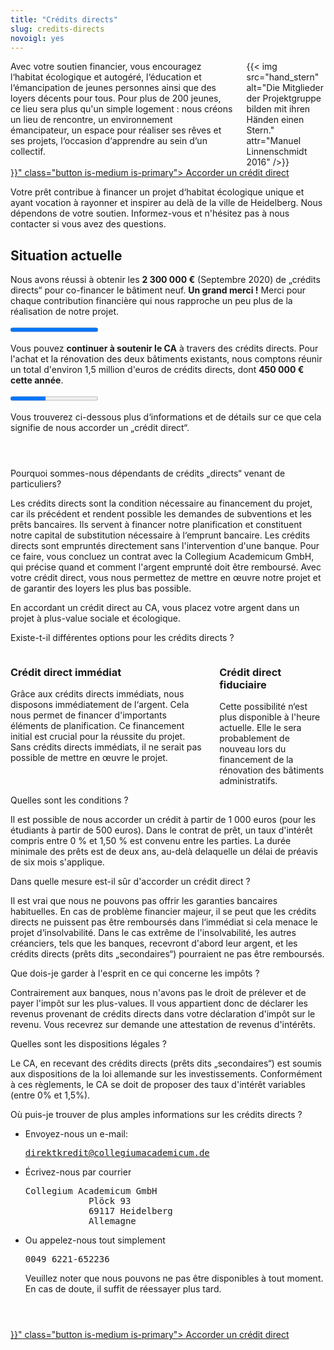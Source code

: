 ```yaml
---
title: "Crédits directs"
slug: credits-directs
novoigl: yes
---
```


<div class="columns">
  <div class="column">
    Avec votre soutien financier, vous encouragez l‘habitat écologique et autogéré, l‘éducation et l‘émancipation de jeunes personnes ainsi que des loyers décents pour tous. Pour plus de 200 jeunes, ce lieu sera plus qu'un simple logement : nous créons un lieu de rencontre, un environnement émancipateur, un espace pour réaliser ses rêves et ses projets, l‘occasion d‘apprendre au sein d‘un collectif.
  </div>
  <div class="column">
    {{< img src="hand_stern" alt="Die Mitglieder der Projektgruppe bilden mit ihren Händen einen Stern." attr="Manuel Linnenschmidt 2016" />}}
  </div>
</div>

<div class="buttons is-centered">
    <a href="{{< relref "/pages/unterstuetzen/direktkredit-geben" >}}" class="button is-medium is-primary">
        <span class="icon">
            <i class="icon-heart"></i>
        </span>
        <span>Accorder un crédit direct</span>
    </a>
</div>

Votre prêt contribue à financer un projet d‘habitat écologique unique et ayant vocation à rayonner et inspirer au delà de la ville de Heidelberg. Nous dépendons de votre soutien. Informez-vous et n'hésitez pas à nous contacter si vous avez des questions.

## Situation actuelle

Nous avons réussi à obtenir les **2 300 000 €** (Septembre 2020) de „crédits directs“ pour co-financer le bâtiment neuf. **Un grand merci !** Merci pour chaque contribution financière qui nous rapproche un peu plus de la réalisation de notre projet.

<progress class="progress is-large is-primary" value="2300" max="2300"></progress>

Vous pouvez **continuer à soutenir le CA** à travers des crédits directs. Pour l'achat et la rénovation des deux bâtiments existants, nous comptons réunir un total d'environ 1,5 million d'euros de crédits directs, dont **450 000 € cette année**. 

<progress class="progress is-large is-primary" value="180" max="450"></progress>

Vous trouverez ci-dessous plus d‘informations et de détails sur ce que cela signifie de nous accorder un „crédit direct“.

<section style="margin-top: 4em;">
  <div class="message toggle is-active">
    <div class="message-header">
      <p>Pourquoi sommes-nous dépendants de crédits „directs“ venant de particuliers?</p>
    </div>
    <div class="message-body">
      <div class="message-content">
        <p>Les crédits directs sont la condition nécessaire au financement du projet, car ils précédent et rendent possible les demandes de subventions et les prêts bancaires. Ils servent à financer notre planification et constituent notre capital de substitution nécessaire à l‘emprunt bancaire. Les crédits directs sont empruntés directement sans l'intervention d'une banque. Pour ce faire, vous concluez un contrat avec la Collegium Academicum GmbH, qui précise quand et comment l'argent emprunté doit être remboursé. Avec votre crédit direct, vous nous permettez de mettre en œuvre notre projet et de garantir des loyers les plus bas possible.</p>
        <div class="notification is-primary"> En accordant un crédit direct au CA, vous placez votre argent dans un projet à plus-value sociale et écologique.</div>
      </div>
    </div>
  </div>
  <div class="message toggle">
    <div class="message-header">
      <p>Existe-t-il différentes options pour les crédits directs ?</p>
    </div>
    <div class="message-body">
      <div class="message-content">
      <div class="columns">
        <div class="column">
        <h3>Crédit direct immédiat</h3>
        Grâce aux crédits directs immédiats, nous disposons immédiatement de l‘argent. Cela nous permet de financer d'importants éléments de planification. Ce financement initial est crucial pour la réussite du projet. Sans crédits directs immédiats, il ne serait pas possible de mettre en œuvre le projet.
        </div>
        <div class="column">
        <h3>Crédit direct fiduciaire</h3>
		Cette possibilité n‘est plus disponible à l'heure actuelle. Elle le sera probablement de nouveau lors du financement de la rénovation des bâtiments administratifs.
        <!-- Treuhand-Direktkredite stehen uns erst zur Verfügung, sobald der Kauf des Grundstücks ansteht. Ab diesem Zeitpunkt ist die Bankfinanzierung gesichert und momentan in Aussicht stehende Fördermittel zugesagt. Treuhand-Direktkredit erhöhen unseren Eigenkapitalanteil gegenüber der Bank und sind daher ein wichtiger Baustein. Sie können jedoch die notwendige Initialfinanzierung nicht ermöglichen. -->
        </div>
      </div>
      </div>
    </div>
  </div>
  <div class="message toggle">
    <div class="message-header">
      <p>Quelles sont les conditions ?</p>
    </div>
    <div class="message-body">
      <div class="message-content">
      Il est possible de nous accorder un crédit à partir de 1 000 euros (pour les étudiants à partir de 500 euros). Dans le contrat de prêt, un taux d'intérêt compris entre 0 % et 1,50 % est convenu entre les parties. La durée minimale des prêts est de deux ans, au-delà delaquelle un délai de préavis de six mois s'applique.
      </div>
    </div>
  </div>
  <div class="message toggle">
    <div class="message-header">
      <p>Dans quelle mesure est-il sûr d'accorder un crédit direct ?</p>
    </div>
    <div class="message-body">
      <div class="message-content">
      Il est vrai que nous ne pouvons pas offrir les garanties bancaires habituelles. En cas de problème financier majeur, il se peut que les crédits directs ne puissent pas être remboursés dans l‘immédiat si cela menace le projet d‘insolvabilité. Dans le cas extrême de l'insolvabilité, les autres créanciers, tels que les banques, recevront d'abord leur argent, et les crédits directs (prêts dits „secondaires“) pourraient ne pas être remboursés.
      </div>
    </div>
  </div>
  <div class="message toggle">
    <div class="message-header">
      <p>Que dois-je garder à l'esprit en ce qui concerne les impôts ?</p>
    </div>
    <div class="message-body">
      <div class="message-content">
    Contrairement aux banques, nous n'avons pas le droit de prélever et de payer l'impôt sur les plus-values. Il vous appartient donc de déclarer les revenus provenant de crédits directs dans votre déclaration d'impôt sur le revenu. Vous recevrez sur demande une attestation de revenus d'intérêts.
      </div>
    </div>
  </div>
  <div class="message toggle">
    <div class="message-header">
      <p>Quelles sont les dispositions légales ?</p>
    </div>
    <div class="message-body">
      <div class="message-content">
      Le CA, en recevant des crédits directs (prêts dits „secondaires“) est soumis aux dispositions de la loi allemande sur les investissements. Conformément à ces règlements, le CA se doit de proposer des taux d'intérêt variables (entre 0% et 1,5%).
      </div>
    </div>
  </div>
  <div class="message toggle">
    <div class="message-header">
      <p>Où puis-je trouver de plus amples informations sur les crédits directs ?</p>
    </div>
    <div class="message-body">
      <div class="message-content">
        <ul>
          <li>Envoyez-nous un e-mail:
            <pre><a href="mailto:direktkredit@collegiumacademicum.de">direktkredit@collegiumacademicum.de</a></pre>
          </li>
          <li>Écrivez-nous par courrier
            <pre>Collegium Academicum GmbH
            Plöck 93
            69117 Heidelberg
            Allemagne</pre>
          </li>
          <li>Ou appelez-nous tout simplement
            <pre>0049 6221-652236</pre>
            <p> Veuillez noter que nous pouvons ne pas être disponibles à tout moment. En cas de doute, il suffit de réessayer plus tard.</p>
          </li>
        </ul>
      </div>
    </div>
  </div>
</section>

<div class="buttons is-centered" style="margin-top:4em;">
    <a href="{{< relref "/pages/unterstuetzen/direktkredit-geben" >}}" class="button is-medium is-primary">
        <span class="icon">
            <i class="icon-heart"></i>
        </span>
        <span>Accorder un crédit direct</span>
    </a>
</div>
